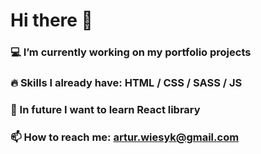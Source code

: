 # Hi there 👋

### 💻 I’m currently working on my portfolio projects
### 🔥 Skills I already have: HTML / CSS / SASS / JS
### 📘 In future I want to learn React library
### 📫 How to reach me: artur.wiesyk@gmail.com
